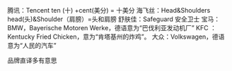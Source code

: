 腾讯：Tencent ten (十) +cent(美分) = 十美分
海飞丝：Head&Shoulders head(头)&Shoulder（肩膀）=头和肩膀
舒肤佳：Safeguard 安全卫士
宝马：BMW，Bayerische Motoren Werke，德语意为“巴伐利亚发动机厂”
KFC ：Kentucky Fried Chicken，意为“肯塔基州的炸鸡”。
大众：Volkswagen，德语意为“人民的汽车”

品牌直译多有意思